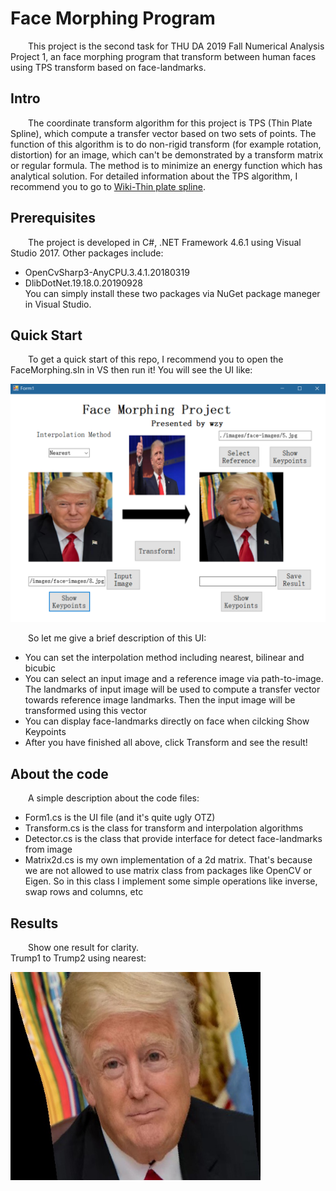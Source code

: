 # Face Morphing Program

&#8195;&#8195;This project is the second task for THU DA 2019 Fall Numerical Analysis Project 1, an face morphing program that transform between human faces using TPS transform based on face-landmarks.  

## Intro
&#8195;&#8195;The coordinate transform algorithm for this project is TPS (Thin Plate Spline), which compute a transfer vector based on two sets of points.
The function of this algorithm is to do non-rigid transform (for example rotation, distortion) for an image, which can't be demonstrated by a transform matrix or regular formula.
The method is to minimize an energy function which has analytical solution. For detailed information about the TPS algorithm, I recommend you to go to [Wiki-Thin plate spline](https://en.wikipedia.org/wiki/Thin_plate_spline).  

## Prerequisites
&#8195;&#8195;The project is developed in C#, .NET Framework 4.6.1 using Visual Studio 2017. Other packages include:
- OpenCvSharp3-AnyCPU.3.4.1.20180319
- DlibDotNet.19.18.0.20190928  
You can simply install these two packages via NuGet package maneger in Visual Studio.  

## Quick Start
&#8195;&#8195;To get a quick start of this repo, I recommend you to open the FaceMorphing.sln in VS then run it! You will see the UI like:  
  
<img src="https://github.com/Wuziyi616/Numerical_Analysis_Project1/blob/master/FaceMorphing/FaceMorphing/images/UI.png" width=600 alt="UI">
  
  
&#8195;&#8195;So let me give a brief description of this UI:
- You can set the interpolation method including nearest, bilinear and bicubic
- You can select an input image and a reference image via path-to-image. The landmarks of input image will be used to compute a transfer vector towards reference image landmarks. Then the input image will be transformed using this vector
- You can display face-landmarks directly on face when cilcking Show Keypoints
- After you have finished all above, click Transform and see the result!  

## About the code
&#8195;&#8195;A simple description about the code files:
- Form1.cs is the UI file (and it's quite ugly OTZ)
- Transform.cs is the class for transform and interpolation algorithms
- Detector.cs is the class that provide interface for detect face-landmarks from image
- Matrix2d.cs is my own implementation of a 2d matrix. That's because we are not allowed to use matrix class from packages like OpenCV or Eigen. So in this class I implement some simple operations like inverse, swap rows and columns, etc  

## Results
&#8195;&#8195;Show one result for clarity.  
Trump1 to Trump2 using nearest:  
  
<img src="https://github.com/Wuziyi616/Numerical_Analysis_Project1/blob/master/FaceMorphing/FaceMorphing/images/face_nearest.jpg" width=400 alt="ex1">  
  
